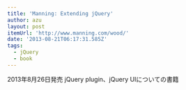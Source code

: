 ```yaml
---
title: 'Manning: Extending jQuery'
author: azu
layout: post
itemUrl: 'http://www.manning.com/wood/'
date: '2013-08-21T06:17:31.585Z'
tags:
  - jQuery
  - book
---
```

2013年8月26日発売
jQuery plugin、jQuery UIについての書籍

